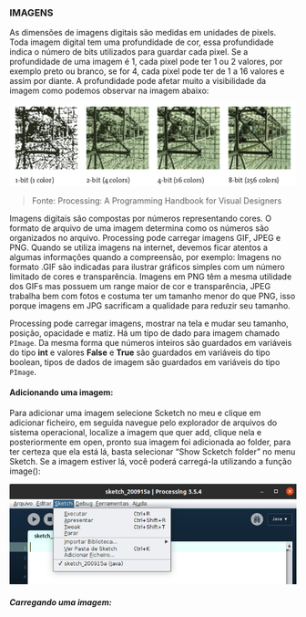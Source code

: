 ### IMAGENS
As dimensões de imagens digitais são medidas em unidades de pixels. Toda imagem digital tem uma profundidade de cor, essa profundidade indica o número de bits utilizados para guardar cada pixel. Se a profundidade de uma imagem é 1, cada pixel pode ter 1 ou 2 valores, por exemplo preto ou branco, se for 4, cada pixel pode ter de 1 a 16 valores e assim por diante. A profundidade pode afetar muito a visibilidade da imagem como podemos observar na imagem abaixo:

![Cores](https://github.com/Evaldo-comp/Processing/blob/master/Java/Exemplos/Imagens/colodepths.png)

>Fonte: Processing: A Programming Handbook for Visual Designers

Imagens digitais são compostas por números representando cores. O formato de arquivo  de uma imagem determina como os números são organizados no arquivo. Processing pode carregar imagens GIF, JPEG e PNG. Quando se utiliza imagens na internet, devemos ficar atentos a algumas informações quando a compreensão, por exemplo: Imagens no formato .GIF são indicadas para ilustrar gráficos simples com um número limitado de cores e transparência. Imagens em PNG têm a mesma utilidade dos GIFs mas possuem um range maior de cor e transparência, JPEG trabalha bem com fotos e costuma ter um tamanho menor do que PNG, isso porque imagens em JPG sacrificam a qualidade  para reduzir seu tamanho.

Processing pode carregar imagens, mostrar na tela e mudar seu tamanho, posição, opacidade e matiz. Há um tipo de dado para imagem chamado ```PImage```. Da mesma forma que números inteiros são guardados em variáveis do tipo **int** e valores  **False** e **True** são guardados em variáveis do tipo boolean, tipos de dados de imagem são guardados em variáveis do tipo ```PImage```.

#### Adicionando uma imagem:

Para adicionar uma imagem selecione Scketch no meu e clique em adicionar ficheiro, em seguida navegue pelo explorador de arquivos do sistema operacional, localize a imagem que quer add,  clique nela e posteriormente em open, pronto sua imagem foi adicionada ao folder, para ter certeza que ela está lá, basta  selecionar “Show Scketch folder” no menu Sketch.  Se a imagem estiver lá, você poderá carregá-la utilizando a função image():

![Adicionando imagens](https://github.com/Evaldo-comp/Processing/blob/master/Java/Exemplos/Imagens/addimg.png)


##### Carregando uma imagem:




